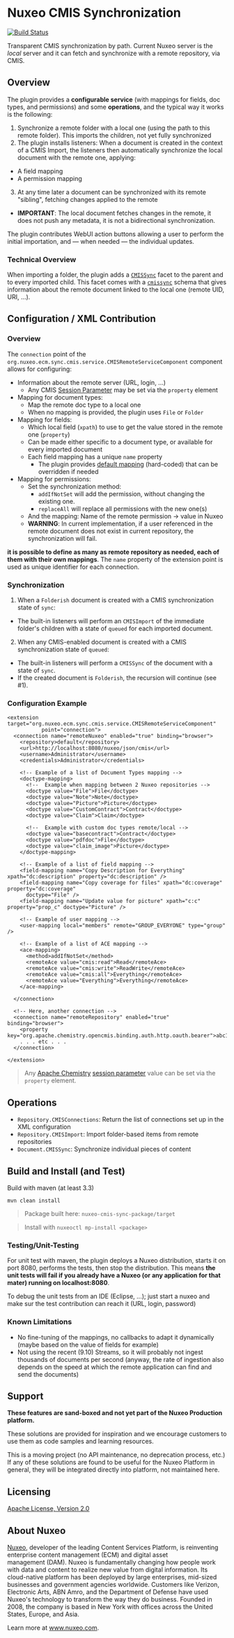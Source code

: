 # Nuxeo CMIS Synchronization

[![Build Status](https://qa.nuxeo.org/jenkins/buildStatus/icon?job=Sandbox/sandbox_nuxeo-cmis-sync-master)](https://qa.nuxeo.org/jenkins/view/Sandbox/job/Sandbox/job/sandbox_nuxeo-cmis-sync-master/)

Transparent CMIS synchronization by path. Current Nuxeo server is the _local_ server and it can fetch and synchronize with a remote repository, via CMIS.

## Overview

The plugin provides a **configurable service** (with mappings for fields, doc types, and permissions) and some **operations**, and the typical way it works is the following:

1. Synchronize a remote folder with a local one (using the path to this remote folder). This imports the children, not yet fully synchronized
2. The plugin installs listeners: When a document is created in the context of a CMIS Import, the listeners then automatically synchronize the local document with the remote one, applying:
  * A field mapping
  * A permission mapping
3. At any time later a document can be synchronized with its remote "sibling", fetching changes applied to the remote
  * **IMPORTANT**: The local document fetches changes in the remote, it does not push any metadata, it is not a bidirectional synchronization.

The plugin contributes WebUI action buttons allowing a user to perform the initial importation, and — when needed — the individual updates.

### Technical Overview

When importing a folder, the plugin adds a [`CMISSync`](nuxeo-cmis-sync-core/src/main/resources/OSGI-INF/CoreExtensions.xml) facet to the parent and to every imported child. This facet comes with a [`cmissync`](nuxeo-cmis-sync-core/src/main/resources/schema/cmissync.xsd) schema that gives information about the remote document linked to the local one (remote UID, URI, ...).

## Configuration / XML Contribution

### Overview

The `connection` point of the `org.nuxeo.ecm.sync.cmis.service.CMISRemoteServiceComponent` component allows for configuring:

* Information about the remote server (URL, login, ...)
  * Any CMIS [Session Parameter](https://chemistry.apache.org/java/javadoc/org/apache/chemistry/opencmis/commons/SessionParameter.html) may be set via the `property` element
* Mapping for document types:
  * Map the remote doc type to a local one
  * When no mapping is provided, the plugin uses `File` or `Folder`
* Mapping for fields:
  * Which local field (`xpath`) to use to get the value stored in the remote one (`property`)
  * Can be made either specific to a document type, or available for every imported document
  * Each field mapping has a unique `name` property
    * The plugin provides [default mapping](nuxeo-cmis-sync-core/src/main/java/org/nuxeo/ecm/sync/cmis/service/impl/DefaultFieldMappings.java) (hard-coded) that can be overridden if needed
* Mapping for permissions:
  * Set the synchronization method:
    * `addIfNotSet` will add the permission, without changing the existing one.
    * `replaceAll` will replace all permissions with the new one(s)
  * And the mapping: Name of the remote permission -> value in Nuxeo
  * **WARNING**: In current implementation, if a user referenced in the remote document does not exist in current repository, the synchronization will fail.

**it is possible to define as many as remote repository as needed, each of them with their own mappings**. The `name` property of the extension point is used as unique identifier for each connection.

### Synchronization

1. When a `Folderish` document is created with a CMIS synchronization state of `sync`:
* The built-in listeners will perform an `CMISImport` of the immediate folder's children with a state of `queued` for each imported document.

2. When any CMIS-enabled document is created with a CMIS synchronization state of `queued`:
* The built-in listeners will perform a `CMISSync` of the document with a state of `sync`.
* If the created document is `Folderish`, the recursion will continue (see #1).

### Configuration Example

```
<extension target="org.nuxeo.ecm.sync.cmis.service.CMISRemoteServiceComponent"
           point="connection">
  <connection name="remoteNuxeo" enabled="true" binding="browser">
    <repository>default</repository>
    <url>http://localhost:8080/nuxeo/json/cmis</url>
    <username>Administrator</username>
    <credentials>Administrator</credentials>

    <!-- Example of a list of Document Types mapping -->
    <doctype-mapping>
      <!--  Example when mapping between 2 Nuxeo repositories -->
      <doctype value="File">File</doctype>
      <doctype value="Note">Note</doctype>
      <doctype value="Picture">Picture</doctype>
      <doctype value="CustomContract">Contract</doctype>
      <doctype value="Claim">Claim</doctype>
      
      <!--  Example with custom doc types remote/local -->
      <doctype value="basecontract">Contract</doctype>
      <doctype value="pdfdoc">File</doctype>
      <doctype value="claim_image">Picture</doctype>
    </doctype-mapping>

    <!-- Example of a list of field mapping -->
    <field-mapping name="Copy Description for Everything" xpath="dc:description" property="dc:description" />
    <field-mapping name="Copy coverage for files" xpath="dc:coverage" property="dc:coverage"
      doctype="File" />
    <field-mapping name="Update value for picture" xpath="c:c" property="prop_c" doctype="Picture" />

    <!-- Example of user mapping -->
    <user-mapping local="members" remote="GROUP_EVERYONE" type="group" />

    <!-- Example of a list of ACE mapping -->
    <ace-mapping>
      <method>addIfNotSet</method>
      <remoteAce value="cmis:read">Read</remoteAce>
      <remoteAce value="cmis:write">ReadWrite</remoteAce>
      <remoteAce value="cmis:all">Everything</remoteAce>
      <remoteAce value="Everything">Everything</remoteAce>
    </ace-mapping>

  </connection>

  <!-- Here, another connection -->
  <connection name="remoteRepository" enabled="true" binding="browser">
    <property key="org.apache.chemistry.opencmis.binding.auth.http.oauth.bearer">abc1234</property>
    . . . etc . . .
  </connection>
  
</extension>
```

> Any [Apache Chemistry](https://chemistry.apache.org/) [session parameter](https://chemistry.apache.org/java/javadoc/org/apache/chemistry/opencmis/commons/SessionParameter.html) value can be set via the `property` element.

## Operations

* `Repository.CMISConnections`: Return the list of connections set up in the XML configuration
* `Repository.CMISImport`: Import folder-based items from remote repositories
* `Document.CMISSync`: Synchronize individual pieces of content


## Build and Install (and Test)

Build with maven (at least 3.3)

```
mvn clean install
```

> Package built here: `nuxeo-cmis-sync-package/target`

> Install with `nuxeoctl mp-install <package>`


### Testing/Unit-Testing

For unit test with maven, the plugin deploys a Nuxeo distribution, starts it on port 8080, performs the tests, then stop the distribution. This means **the unit tests will fail if you already have a Nuxeo (or any application for that mater) running on localhost:8080**.

To debug the unit tests from an IDE (Eclipse, ...); just start a nuxeo and make sur the test contribution can reach it (URL, login, password)

### Known Limitations

* No fine-tuning of the mappings, no callbacks to adapt it dynamically (maybe based on the value of fields for example)
* Not using the recent (9.10) Streams, so it will probably not ingest thousands of documents per second (anyway, the rate of ingestion also depends on the speed at which the remote application can find and send the documents)

## Support

**These features are sand-boxed and not yet part of the Nuxeo Production platform.**

These solutions are provided for inspiration and we encourage customers to use them as code samples and learning resources.

This is a moving project (no API maintenance, no deprecation process, etc.) If any of these solutions are found to be useful for the Nuxeo Platform in general, they will be integrated directly into platform, not maintained here.

## Licensing

[Apache License, Version 2.0](http://www.apache.org/licenses/LICENSE-2.0)

## About Nuxeo

[Nuxeo](www.nuxeo.com), developer of the leading Content Services Platform, is reinventing enterprise content management (ECM) and digital asset management (DAM). Nuxeo is fundamentally changing how people work with data and content to realize new value from digital information. Its cloud-native platform has been deployed by large enterprises, mid-sized businesses and government agencies worldwide. Customers like Verizon, Electronic Arts, ABN Amro, and the Department of Defense have used Nuxeo's technology to transform the way they do business. Founded in 2008, the company is based in New York with offices across the United States, Europe, and Asia.

Learn more at www.nuxeo.com.

